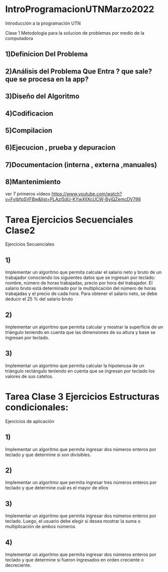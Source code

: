 # IntroProgramacionUTNMarzo2022
Introducción a la programación UTN

Clase 1
	Metodologia para la solucion de problemas por medio de la computadora

## 1)Definicion Del Problema
## 2)Análisis del Problema Que Entra ? que sale? que se procesa en la app?
## 3)Diseño del Algoritmo 
## 4)Codificacion
## 5)Compilacion
## 6)Ejecucion , prueba y depuracion
## 7)Documentacion (interna , externa  ,manuales)
## 8)Mantenimiento 

ver 7 primeros videos https://www.youtube.com/watch?v=FvibfpSVFBw&list=PLAzlSdU-KYwXllXcUCW-BylQZemcDV798

# Tarea Ejercicios Secuenciales Clase2 
Ejercicios Secuenciales 

## 1)
Implementar un algoritmo que permita calcular el salario neto y bruto 
de un trabajador conociendo los siguientes datos que se ingresan por 
teclado: nombre, número de horas trabajadas, precio por hora del 
trabajador. El salario bruto está determinado por la multiplicación del 
número de horas trabajadas y el precio de cada hora. Para obtener el 
salario neto, se debe deducir el 25 % del salario bruto

## 2) 
Implementar un algoritmo que permita calcular y mostrar la superficie 
de un triángulo teniendo en cuenta que las dimensiones de su altura y base 
se ingresan por teclado.

## 3)
Implementar un algoritmo que permita calcular la hipotenusa de un 
triángulo rectángulo teniendo en cuenta que se ingresan por teclado los 
valores de sus catetos.


# Tarea Clase 3 Ejercicios Estructuras condicionales:

Ejercicios de aplicación

## 1)
Implementar un algoritmo que permita ingresar dos números enteros 
por teclado y que determine si son divisibles.

## 2)
Implementar un algoritmo que permita ingresar tres números enteros 
por teclado y que determine cuál es el mayor de ellos

## 3) 
Implementar un algoritmo que permita ingresar dos números enteros 
por teclado. Luego, el usuario debe elegir si desea mostrar la suma o 
multiplicación de ambos números


## 4)
Implementar un algoritmo que permita ingresar dos números enteros 
por teclado y que determine si fueron ingresados en orden creciente o 
decreciente.
